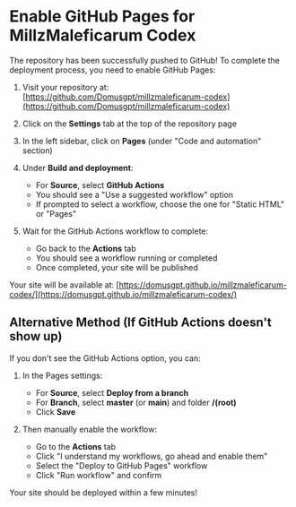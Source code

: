 # Enable GitHub Pages for MillzMaleficarum Codex

The repository has been successfully pushed to GitHub! To complete the deployment process, you need to enable GitHub Pages:

1. Visit your repository at: [https://github.com/Domusgpt/millzmaleficarum-codex](https://github.com/Domusgpt/millzmaleficarum-codex)

2. Click on the **Settings** tab at the top of the repository page

3. In the left sidebar, click on **Pages** (under "Code and automation" section)

4. Under **Build and deployment**:
   - For **Source**, select **GitHub Actions**
   - You should see a "Use a suggested workflow" option
   - If prompted to select a workflow, choose the one for "Static HTML" or "Pages"

5. Wait for the GitHub Actions workflow to complete:
   - Go back to the **Actions** tab
   - You should see a workflow running or completed
   - Once completed, your site will be published

Your site will be available at: [https://domusgpt.github.io/millzmaleficarum-codex/](https://domusgpt.github.io/millzmaleficarum-codex/)

## Alternative Method (If GitHub Actions doesn't show up)

If you don't see the GitHub Actions option, you can:

1. In the Pages settings:
   - For **Source**, select **Deploy from a branch**
   - For **Branch**, select **master** (or **main**) and folder **/(root)**
   - Click **Save**

2. Then manually enable the workflow:
   - Go to the **Actions** tab
   - Click "I understand my workflows, go ahead and enable them"
   - Select the "Deploy to GitHub Pages" workflow
   - Click "Run workflow" and confirm

Your site should be deployed within a few minutes!